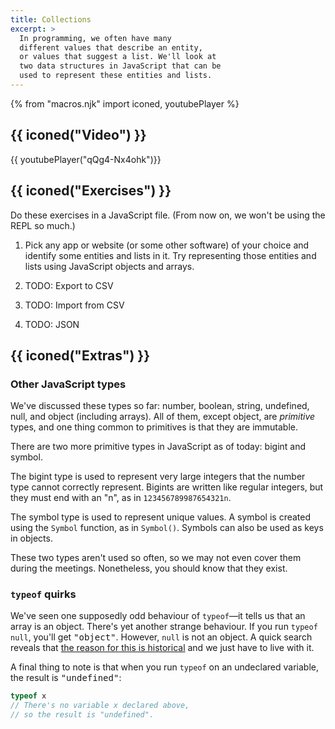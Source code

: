 ```yaml
---
title: Collections
excerpt: >
  In programming, we often have many
  different values that describe an entity,
  or values that suggest a list. We'll look at
  two data structures in JavaScript that can be
  used to represent these entities and lists.
---
```


{% from "macros.njk" import iconed, youtubePlayer %}

## {{ iconed("Video") }}

{{ youtubePlayer("qQg4-Nx4ohk")}}

## {{ iconed("Exercises") }}

Do these exercises in a JavaScript file. (From now on, we won't be using the REPL so much.)

1. Pick any app or website (or some other software) of your choice and identify some entities and lists in it. Try representing those entities and lists using JavaScript objects and arrays.

1. TODO: Export to CSV

1. TODO: Import from CSV

1. TODO: JSON


<!--

Consider string.split() and array.join()

Nested objects/arrays

 -->

<!-- TODO: P.S. Talk about why the "find out" exercises and talk about the importance of loops. Consider doing something that necessitates decision making -->

<!-- 1. You may have heard of <abbr>CSV</abbr> before. It stands for _comma-separated values_ and it's a file format for storing data in rows and columns. A CSV file looks like this:
    ```csv
    Country,Capital,Continent,Estimated Population
    Nigeria,Abuja,Africa,
    Australia,Sydney,Australia,
    ``` -->

## {{ iconed("Extras") }}

### Other JavaScript types

We've discussed these types so far: number, boolean,
string, undefined, null, and object (including arrays).
All of them, except object, are _primitive_ types,
and one thing common to primitives is that they are immutable.

There are two more primitive types in JavaScript as of today: bigint and symbol.

The bigint type is used to represent very large integers
that the number type cannot correctly represent.
Bigints are written like regular integers, but they must end with an "n",
as in `123456789987654321n`.

The symbol type is used to represent unique values.
A symbol is created using the `Symbol` function,
as in `Symbol()`. Symbols can also be used as keys in objects.

These two types aren't used so often, so we may not even
cover them during the meetings. Nonetheless, you should know that they exist.

### `typeof` quirks

We've seen one supposedly odd behaviour of `typeof`&mdash;it
tells us that an array is an object. There's yet another strange behaviour.
If you run `typeof null`, you'll get <samp>"object"</samp>.
However, `null` is not an object. A quick search reveals that [the reason for this is historical](https://developer.mozilla.org/en-US/docs/Web/JavaScript/Reference/Operators/typeof#typeof_null) and we just have to live with it.

A final thing to note is that when you run `typeof` on an undeclared variable, the result is <samp>"undefined"</samp>:

```js
typeof x
// There's no variable x declared above,
// so the result is "undefined".
```
